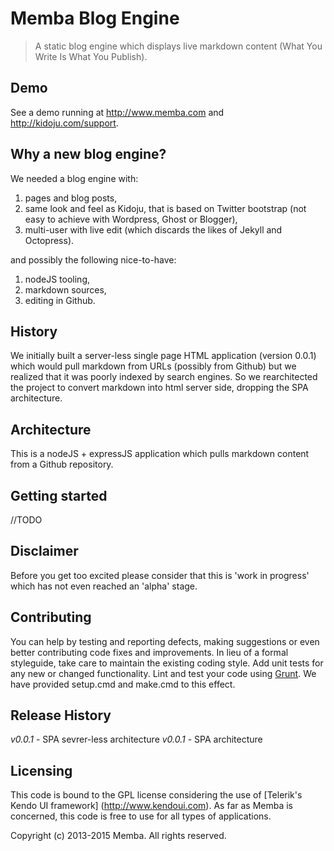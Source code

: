 # Memba Blog Engine

>  A static blog engine which displays live markdown content (What You Write Is What You Publish).

## Demo

See a demo running at http://www.memba.com and http://kidoju.com/support.

## Why a new blog engine?

We needed a blog engine with:
1. pages and blog posts,
2. same look and feel as Kidoju, that is based on Twitter bootstrap (not easy to achieve with Wordpress, Ghost or Blogger),
3. multi-user with live edit (which discards the likes of Jekyll and Octopress).

and possibly the following nice-to-have:
1. nodeJS tooling,
2. markdown sources,
3. editing in Github.

## History

We initially built a server-less single page HTML application (version 0.0.1) which would pull markdown from URLs (possibly from Github) but we realized that it was poorly indexed by search engines.
So we rearchitected the project to convert markdown into html server side, dropping the SPA architecture.

## Architecture

This is a nodeJS + expressJS application which pulls markdown content from a Github repository.

## Getting started

//TODO

## Disclaimer
Before you get too excited please consider that this is 'work in progress' which has not even reached an 'alpha' stage.

## Contributing
You can help by testing and reporting defects, making suggestions or even better contributing code fixes and improvements. In lieu of a formal styleguide, take care to maintain the existing coding style. Add unit tests for any new or changed functionality. Lint and test your code using [Grunt](http://gruntjs.com/). We have provided setup.cmd and make.cmd to this effect.

## Release History
_v0.0.1_ - SPA sevrer-less architecture
_v0.0.1_ - SPA architecture

## Licensing
This code is bound to the GPL license considering the use of [Telerik's Kendo UI framework] (http://www.kendoui.com).
As far as Memba is concerned, this code is free to use for all types of applications.

Copyright (c) 2013-2015 Memba. All rights reserved.
